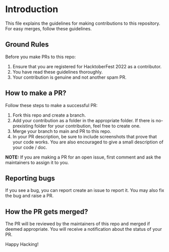 # Introduction
This file explains the guidelines for making contributions to this repository. For easy merges, follow these guidelines.

## Ground Rules
Before you make PRs to this repo:

1. Ensure that you are registered for HacktoberFest 2022 as a contributor.
2. You have read these guidelines thoroughly.
3. Your contribution is genuine and not another spam PR.

## How to make a PR?
Follow these steps to make a successful PR:

1. Fork this repo and create a branch. 
2. Add your contribution as a folder in the appropriate folder. If there is no-prexisting folder for your contribution, feel free to create one.
3. Merge your branch to main and PR to this repo.
4. In your PR description, be sure to include screenshots that prove that your code works. You are also encouraged to give a small description of your code / doc.

**NOTE:** If you are making a PR for an open issue, first comment and ask the maintainers to assign it to you. 

## Reporting bugs
If you see a bug, you can report create an issue to report it. You may also fix the bug and raise a PR. 

## How the PR gets merged?
The PR will be reviewed by the maintainers of this repo and merged if deemed appropriate. You will receive a notification about the status of your PR. 

Happy Hacking!

